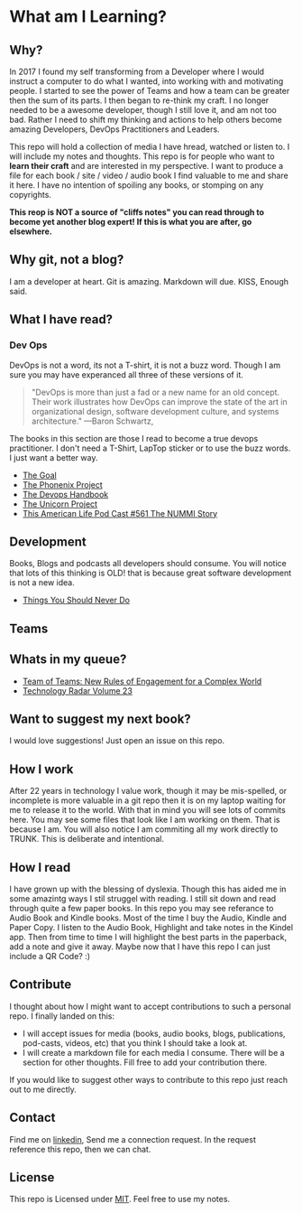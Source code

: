 # What am I Learning?

## Why?

In 2017 I found my self transforming from a Developer where I would instruct a computer to do what 
I wanted, into working with and motivating people. I started to see the power of Teams and how a team
can be greater then the sum of its parts. I then began to re-think my craft.  I no longer needed to
be a awesome developer, though I still love it, and am not too bad. Rather I need to shift my thinking
and actions to help others become amazing Developers, DevOps Practitioners and Leaders.

This repo will hold a collection of media I have hread, watched or listen to. 
I will include my notes and thoughts.  This repo is for people who want to **learn their craft** and 
are interested in my perspective. I want to produce a file for each book / site / video / audio book
I find valuable to me and share it here. I have no intention of spoiling any books, or stomping on any copyrights.

**This reop is **NOT** a source of "cliffs notes" you can read through to become yet 
another __blog expert!__  If this is what you are after, go elsewhere.**


## Why git, not a blog?

I am a developer at heart.  Git is amazing.  Markdown will due.  KISS,  Enough said.

## What I have read?

### Dev Ops

DevOps is not a word, its not a T-shirt, it is not a buzz word. Though I am sure you may have
experanced all three of these versions of it.  

>"DevOps is more than just a fad or a new name for an old concept. Their work illustrates how DevOps
>can improve the state of the art in organizational design, software development culture, and systems architecture."
>—Baron Schwartz,

The books in this section are those I read to become a true devops practitioner.  I don't need a T-Shirt, LapTop sticker
or to use the buzz words. I just want a better way.

- [The Goal](books/the_goal.md)
- [The Phonenix Project](books/the_phonenix_project.md)
- [The Devops Handbook](books/the_devops_handbook.md)
- [The Unicorn Project](books/the_unicorn_project.md)
- [This American Life Pod Cast #561 The NUMMI Story](listen/nummi.md)


## Development

Books, Blogs and podcasts all developers should consume.  You will notice that lots of this thinking is OLD!
that is because great software development is not a new idea.

- [Things You Should Never Do](blogs/things_you_should_never_do.md)


## Teams




## Whats in my queue?


- [Team of Teams: New Rules of Engagement for a Complex World](https://www.amazon.com/Team-Teams-Rules-Engagement-Complex-ebook/dp/B00KWG9OF4/ref=tmm_kin_swatch_0?_encoding=UTF8&qid=1613863743&sr=1-1)
- [Technology Radar Volume 23](https://www.thoughtworks.com/radar)

## Want to suggest my next book?

I would love suggestions!  Just open an issue on this repo.

## How I work

After 22 years in technology I value work, though it may be mis-spelled,
or incomplete is more valuable in a git repo then it is on my laptop waiting for me
to release it to the world.  With that in mind you will see lots of commits here.
You may see some files that look like I am working on them.  That is because I am.
You will also notice I am commiting all my work directly to TRUNK.
This is deliberate and intentional. 

## How I read

I have grown up with the blessing of dyslexia.  Though this has aided me in some amazintg ways I stil struggel with reading.
I still sit down and read through quite a few paper books.  In this repo you may see referance to Audio Book and Kindle books.
Most of the time I buy the Audio, Kindle and Paper Copy.  I listen to the Audio Book, Highlight and take notes in the Kindel app.
Then from time to time I will highlight the best parts in the paperback, add a note and give it away.
Maybe now that I have this repo I can just include a QR Code?  :) 

## Contribute

I thought about how I might want to accept contributions to such a personal repo.  I finally landed on this:

- I will accept issues for media (books, audio books, blogs, publications, pod-casts, videos, etc) that you think I should take a look at. 
- I will create a markdown file for each media I consume.  There will be a section for other thoughts.  Fill free to add your contribution there.

If you would like to suggest other ways to contribute to this repo just reach out to me directly.
 
## Contact

Find me on [linkedin](https://www.linkedin.com/in/charles-bitter/), Send me a connection request.  In the request reference this repo, then we can chat.

## License

This repo is Licensed under [MIT](LICENSE).  Feel free to use my notes.

